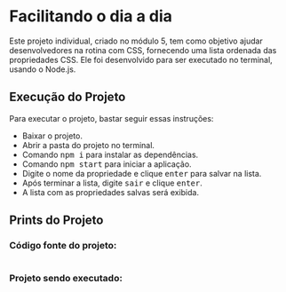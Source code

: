 # Facilitando o dia a dia

Este projeto individual, criado no módulo 5, tem como objetivo ajudar desenvolvedores na rotina com CSS, fornecendo uma lista ordenada das propriedades CSS. Ele foi desenvolvido para ser executado no terminal, usando o Node.js.

## Execução do Projeto

Para executar o projeto, bastar seguir essas instruções:

<ul>
  <li>Baixar o projeto.</li>
  <li>Abrir a pasta do projeto no terminal.</li>
  <li>Comando <kbd>npm i</kbd> para instalar as dependências.</li>
  <li>Comando <kbd>npm start</kbd> para iniciar a aplicação.</li>
  <li>Digite o nome da propriedade e clique <kbd>enter</kbd> para salvar na lista.</li>
  <li>Após terminar a lista, digite <kbd>sair</kbd> e clique <kbd>enter</kbd>.</li>
  <li>A lista com as propriedades salvas será exibida.</li>
</ul>

## Prints do Projeto

### Código fonte do projeto:
<img src="" />

### Projeto sendo executado:
<img src="" />
